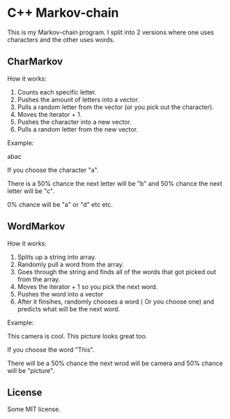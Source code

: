 # C++ Markov-chain

This is my Markov-chain program. I split into 2 versions where one uses characters and the other uses words.

## CharMarkov

How it works:

1. Counts each specific letter.
2. Pushes the amount of letters into a vector.
3. Pulls a random letter from the vector (or you pick out the character).
4. Moves the iterator + 1.
5. Pushes the character into a new vector.
6. Pulls a random letter from the new vector.

Example:

abac

If you choose the character "a".

There is a 50% chance the next letter will be "b" and 50% chance the next letter will be "c".

0% chance will be "a" or "d" etc etc.

## WordMarkov

How it works:

1. Splits up a string into array.
2. Randomly pull a word from the array.
3. Goes through the string and finds all of the words that got picked out from the array.
4. Moves the iterator + 1 so you pick the next word.
5. Pushes the word into a vector
6. After it finsihes, randomly chooses a word ( Or you choose one) and predicts what will be the next word.

Example:

This camera is cool. This picture looks great too.

If you choose the word "This".

There will be a 50% chance the next wrod will be camera and 50% chance will be "picture".


## License

Some MIT license.
